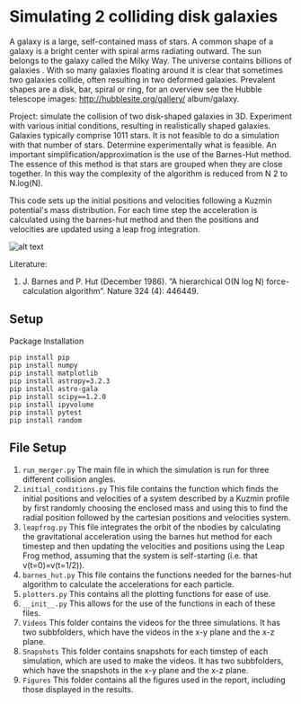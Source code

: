 # Simulating 2 colliding disk galaxies
A galaxy is a large, self-contained mass of stars. A common shape of a galaxy is a bright center with
spiral arms radiating outward. The sun belongs to the galaxy called the Milky Way. The universe
contains billions of galaxies . With so many galaxies floating around it is clear that sometimes two
galaxies collide, often resulting in two deformed galaxies. Prevalent shapes are a disk, bar, spiral or
ring, for an overview see the Hubble telescope images: http://hubblesite.org/gallery/
album/galaxy.

Project: simulate the collision of two disk-shaped galaxies in 3D. Experiment with various initial
conditions, resulting in realistically shaped galaxies. Galaxies typically comprise 1011 stars. It is
not feasible to do a simulation with that number of stars. Determine experimentally what is feasible.
An important simplification/approximation is the use of the Barnes-Hut method. The essence of this
method is that stars are grouped when they are close together. In this way the complexity of the
algorithm is reduced from N 2 to N.log(N).

This code sets up the initial positions and velocities following a Kuzmin potential's mass distribution. For each time step the acceleration is calculated using the barnes-hut method and then the positions and velocities are updated using a leap frog integration.

![alt text](https://github.com/Jbarkai/CollidingGalaxies/raw/master/example.gif "The spatial evolution of the merging between two galaxies of equal mass and a collision angle of $\pi$/2 radians over 100Gyr. The red stars are gravitationally bound to galaxy A and the green stars are bound to galaxy B. Both galaxies consist of 1000 particles. The top row shows the x-y plane, while the bottom row shows the x-z plane, each incriminating in time from left to right with with the time. Notice that as the plots show the evolution with time, from left to right, the axes zoom out with the expansion of the system.")

Literature:
1. J. Barnes and P. Hut (December 1986). ”A hierarchical O(N log N) force-calculation algorithm”. Nature 324 (4): 446449.

## Setup
Package Installation
```
pip install pip
pip install numpy
pip install matplotlib
pip install astropy=3.2.3
pip install astro-gala
pip install scipy==1.2.0
pip install ipyvolume
pip install pytest
pip install random
```

## File Setup
1. `run_merger.py`
The main file in which the simulation is run for three different collision angles.
2. `initial_conditions.py`
This file contains the function which finds the initial positions and velocities of a system described by a Kuzmin profile by first randomly choosing the enclosed mass and using this to find the radial position followed by the cartesian positions and velocities system.
3. `leapfrog.py`
This file integrates the orbit of the nbodies by calculating the gravitational acceleration using the barnes hut method for each timestep and then updating the velocities and positions using the Leap Frog method, assuming that the system is self-starting (i.e. that v(t=0)=v(t=1/2)).
4. `barnes_hut.py`
This file contains the functions needed for the barnes-hut algorithm to calculate the accelerations for each particle.
5. `plotters.py`
This contains all the plotting functions for ease of use.
6. `__init__.py`
This allows for the use of the functions in each of these files.
7. `Videos`
This folder contains the videos for the three simulations. It has two subbfolders, which have the videos in the x-y plane and the x-z plane.
8. `Snapshots`
This folder contains snapshots for each timstep of each simulation, which are used to make the videos. It has two subbfolders, which have the snapshots in the x-y plane and the x-z plane.
9. `Figures`
This folder contains all the figures used in the report, including those displayed in the results.